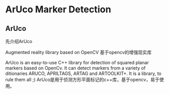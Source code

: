 # ArUco Marker Detection

## ArUco

先介绍ArUco

Augmented reality library based on OpenCV
基于opencv的增强现实库

ArUco is an easy-to-use C++ library for detection of squared planar markers based on OpenCv. It can detect markers from a variety of ditionaries ARUCO, APRILTAGS, ARTAG and ARTOOLKIT+.
It is a library, to rule them all ;)
ArUco是用于侦测方形平面标记的c++库，基于opencv，易于使用。
